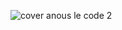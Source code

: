 ![cover anous le code 2](https://user-images.githubusercontent.com/34477027/178195101-81390bdd-b430-47ba-87fe-e3e02c8778cc.jpg)
